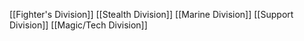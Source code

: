 [[Fighter's Division]]
[[Stealth Division]]
[[Marine Division]]
[[Support Division]]
[[Magic/Tech Division]]
